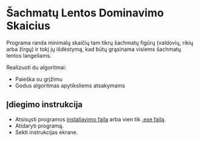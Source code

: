 # Šachmatų Lentos Dominavimo Skaicius


Programa randa minimalų skaičių tam tikrų šachmatų figūrų (valdovių, rikių arba žirgų) ir tokį jų išdėstymą, kad būtų grąsinama visiems šachmatų
lentos langeliams.


Realizuoti du algoritmai:

- Paieška su grįžimu
- Godus algoritmas apytiksliems atsakymams

## Įdiegimo instrukcija

 - Atsisųsti programos [instaliavimo failą](https://github.com/dovmar/DominavimoSkaicius/releases/latest/download/dominavimo_skaicius.msi) arba vien tik [.exe failą](https://github.com/dovmar/DominavimoSkaicius/releases/latest/download/dominavimo_skaicius.exe).
 - Atidaryti programą.
 - Sekti instrukcijas ekrane.
